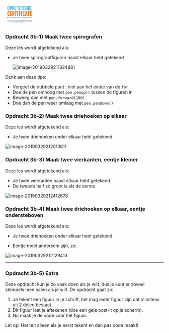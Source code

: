 <img src="../../img/Logo cs-certificate.jpg" style="zoom:9%">

### Opdracht 3b-1) Maak twee spirografen

Deze les wordt afgetekend als:

- Je twee spirograaffiguren naast elkaar hebt getekend

  ![image-20190329211324881](../../img/image-20190329211324881.png)

Denk aan deze tips:

* Vergeet de dubbele punt : niet aan het einde van de `for`
* Doe de pen omhoog met `pen.penup()` tussen de figuren in
* Beweeg dan met `pen.forward(100)`
* Doe dan de pen weer omlaag met `pen.pendown()`



### Opdracht 3b-2) Maak twee driehoeken op elkaar  

Deze les wordt afgetekend als:

- Je twee driehoeken onder elkaar hebt getekend

![image-20190329212013611](../../img/image-20190329212013611.png)

### Opdracht 3b-3) Maak twee vierkanten, eentje kleiner  

Deze les wordt afgetekend als:

- Je twee vierkanten naast elkaar hebt getekend
- De tweede half zo groot is als de eerste

![image-20190329212412678](../../img/image-20190329212412678.png)

### Opdracht 3b-4) Maak twee driehoeken op elkaar, eentje ondersteboven 

Deze les wordt afgetekend als:

- Je twee driehoeken onder elkaar hebt getekend

- Eentje moet andersom zijn, zo:

  

![image-20190329212129413](../../img/image-20190329212129413.png)

------


 <div style="page-break-after: always;"></div>

### Opdracht 3b-5) Extra

Deze opdracht kun je zo vaak doen als je wilt, dus je kunt er zoveel stempels mee halen als je wilt. 
De opdracht gaat zo:

1. Je tekent een figuur in je schrift, het mag ieder figuur zijn dat minstens uit 2 delen bestaat.
2. Dit figuur laat je aftekenen (doe een gele post-it op je scherm).
3. Nu maak je de code voor het figuur.

Let op! Het telt alleen als je eerst tekent en dan pas code maakt!